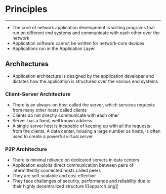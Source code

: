 # Principles 
---
- The core of network application development is writing programs that run on different end systems and communicate with each other over the network
- Application software cannot be written for network-core devices
- Applications run in the Application Layer

## Architectures
- Application architecture is designed by the application developer and dictates how the application is structured over the various end systems

### Client-Server Architecture
- There is an always-on host called the server, which services requests from many other hosts called clients
- Clients do not directly communicate with each other
- Server has a fixed, well known address
- A single server host is incapable of keeping up with all the requests from the clients. A data center, housing a large number os hosts, is often used to create a powerful virtual server

### P2P Architecture
- There is minimal reliance on dedicated servers in data centers
- Application exploits direct communication between pairs of intermittently connected hosts called peers
- They are self-scalable and cost effective
- They face challenges of security, performance and reliability due to their highly decentralized structure
![[apparch.png]]